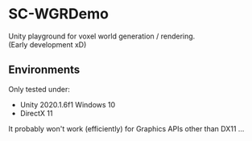 # SC-WGRDemo
Unity playground for voxel world generation / rendering.  
(Early development xD)

## Environments
Only tested under:  
* Unity 2020.1.6f1 Windows 10
* DirectX 11  

It probably won't work (efficiently) for Graphics APIs other than DX11 ...
